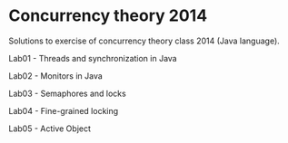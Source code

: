 Concurrency theory 2014
==

Solutions to exercise of concurrency theory class 2014 (Java language).

Lab01 - Threads and synchronization in Java

Lab02 - Monitors in Java

Lab03 - Semaphores and locks

Lab04 - Fine-grained locking

Lab05 - Active Object
